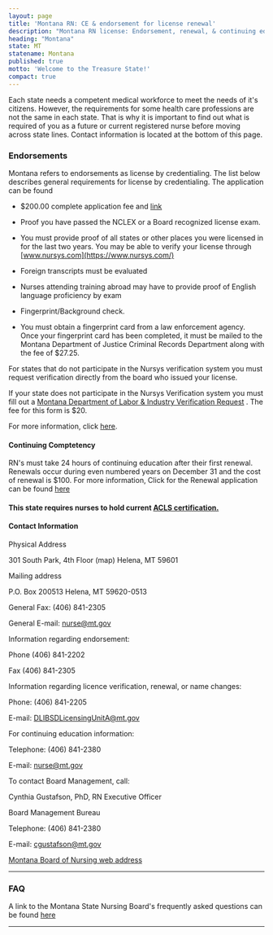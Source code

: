 ```yaml
---
layout: page
title: 'Montana RN: CE & endorsement for license renewal'
description: "Montana RN license: Endorsement, renewal, & continuing education. Stay informed and meet career requirements."
heading: "Montana"
state: MT
statename: Montana
published: true
motto: 'Welcome to the Treasure State!'
compact: true
---
```


Each state needs a competent medical workforce to meet the needs of it's
citizens. However, the requirements for some health care professions are
not the same in each state. That is why it is important to find out what
is required of you as a future or current registered nurse before moving
across state lines. Contact information is located at the bottom of this
page.

### Endorsements

Montana refers to endorsements as license by credentialing. The list
below describes general requirements for license by credentialing. The
application can be found

-   \$200.00 complete application fee and
    [link](http://b.bsd.dli.mt.gov/license/bsd_boards/nur_board/pdf/nur_end_app.pdf)

-   Proof you have passed the NCLEX or a Board recognized license exam.

-   You must provide proof of all states or other places you were
    licensed in for the last two years. You may be able to verify your
    license through [www.nursys.com](https://www.nursys.com/)

-   Foreign transcripts must be evaluated

-   Nurses attending training abroad may have to provide proof of
    English language proficiency by exam

-   Fingerprint/Background check.
-   You must obtain a fingerprint card from a law enforcement agency.
    Once your fingerprint card has been completed, it must be mailed to
    the Montana Department of Justice Criminal Records Department along
    with the fee of \$27.25.

For states that do not participate in the Nursys verification system you
must request verification directly from the board who issued your
license.

If your state does not participate in the Nursys Verification system you
must fill out a [Montana Department of Labor & Industry Verification
Request](http://b.bsd.dli.mt.gov/license/pdf/verification.pdf) . The fee
for this form is \$20.

For more information, click
[here](http://bsd.dli.mt.gov/license/bsd_boards/nur_board/board_page.asp).

#### Continuing Comptetency

RN's must take 24 hours of continuing education after their first
renewal. Renewals occur during even numbered years on December 31 and
the cost of renewal is \$100. For more information, Click
for the Renewal application can be found
[here](http://b.bsd.dli.mt.gov/license/bsd_boards/nur_board/pdf/RN_LPN_renew.pdf)

#### This state requires nurses to hold current [ACLS certification.](https://www.acls.net/montana-acls-pals-bls)

#### Contact Information

Physical Address

301 South Park, 4th Floor (map)
Helena, MT
59601

Mailing address

P.O. Box 200513
Helena, MT 59620-0513

General Fax: (406) 841-2305

General E-mail:
[nurse@mt.gov](mailto:nurse@mt.gov?subject=License%20renewals%20and%20endorsements&body=Hi%2C%0A%0AI%20found%20your%20email%20address%20on%20the%20ACLS%20Training%20Center%20website%20RNMobility.com%20and%20I%20have%20some%20questions%20about%20licensure%20in%20Montana)

Information regarding endorsement:

Phone (406) 841-2202

Fax (406) 841-2305

Information regarding licence verification, renewal, or name changes:

Phone: (406) 841-2205

E-mail:
[DLIBSDLicensingUnitA@mt.gov](mailto:DLIBSDLicensingUnitA@mt.gov?subject=License%20renewals%20and%20endorsements&body=Hi%2C%0A%0AI%20was%20on%20the%20ACLS%20Training%20Center%20website%20RNMobility.com%20and%20read%20that%20I%20can%20send%20my%20questions%20about%20licensure%2C%20renewal%2C%20and%20name%20changes%20in%20Montana%20here.)

For continuing education information:

Telephone: (406) 841-2380

E-mail:
[nurse@mt.gov](mailto:nurse@mt.gov?subject=License%20renewals%20and%20endorsements&body=Hi%2C%0A%0AI%20was%20on%20the%20ACLS%20Training%20Center%20website%20RNMobility.com%20and%20read%20that%20I%20can%20send%20my%20questions%20about%20continuing%20education%20in%20Montana%20here.)

To contact Board Management, call:

Cynthia Gustafson, PhD, RN Executive Officer

Board Management Bureau

Telephone: (406) 841-2380

E-mail:
[cgustafson@mt.gov](mailto:cgustafson@mt.gov?subject=License%20renewals%20and%20endorsements&body=Hi%2C%0A%0AI%20was%20on%20the%20ACLS%20Training%20Center%20website%20RNMobility.com%20and%20read%20that%20I%20can%20send%20my%20questions%20for%20the%20Montana%20Board%20Management%20Bureau%20here.)

[Montana Board of Nursing web
address](https://boards.bsd.dli.mt.gov/nursing/)

* * * * *

### FAQ

A link to the Montana State Nursing Board's frequently asked questions
can be found [here](https://boards.bsd.dli.mt.gov/nursing/faq)

* * * * *
